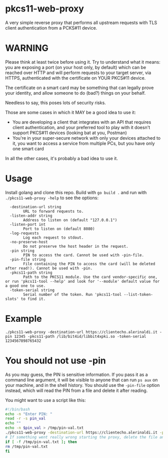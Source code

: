 # pkcs11-web-proxy

A very simple reverse proxy that performs all upstream requests with TLS client authentication from a PCKS#11 device.

# WARNING
Please think at least twice before using it. Try to understand what it means: you are exposing a port (on your host only, by default)
which can be reached over HTTP and will perform requests to your target server, via HTTPS, authenticated with the certificate on YOUR PKCS#11 device.

The certificate on a smart card may be something that can legally prove your identity, and allow someone to do (bad?) things on your behalf.

Needless to say, this poses lots of security risks.

Those are some cases in which it MAY be a good idea to use it:
- You are developing a client that integrates with an API that requires client authentication, and your preferred tool to play with it doesn't support PKCS#11 devices (looking bat at you, Postman)
- You're in your super-secure network with only your devices attached to it, you want to access a service from multiple PCs, but you have only one smart card

In all the other cases, it's probably a bad idea to use it.

# Usage
Install golang and clone this repo. Build with `go build .` and run with `./pkcs11-web-proxy -help` to see the options:
```
  -destination-url string
    	URL to forward requests to.
  -listen-addr string
    	Address to listen on (default "127.0.0.1")
  -listen-port int
    	Port to listen on (default 8080)
  -log-requests
    	Log each request to stdout.
  -no-preserve-host
    	Do not preserve the host header in the request.
  -pin string
    	PIN to access the card. Cannot be used with -pin-file.
  -pin-file string
    	File containing the PIN to access the card (will be deleted after read!). Cannot be used with -pin.
  -pkcs11-path string
    	Path to the PKCS11 module. Use the card vendor-specific one, or run 'pkcs11-tool --help' and look for '--module' default value for a good one to use.
  -token-serial string
    	Serial number of the token. Run 'pkcs11-tool --list-token-slots' to find it.
```

# Example
```
./pkcs11-web-proxy -destination-url https://clientecho.alerinaldi.it -pin 12345 -pkcs11-path /lib/bit4id/libbit4xpki.so -token-serial 1234567898765432
```

# You should not use -pin
As you may guess, the PIN is sensitive information. If you pass it as a command line argument, it will be visible to anyone that can run `ps aux` on your machine, and in the shell history.
You should use the `-pin-file` option instead, which will read the PIN from a file and delete it after reading.

You might want to use a script like this:
```sh
#!/bin/bash
echo -n "Enter PIN: "
read -r -s pin_val
echo ""
echo -n $pin_val > /tmp/pin-val.txt
./pkcs11-web-proxy -destination-url https://clientecho.alerinaldi.it -pin-file /tmp/pin-val.txt -pkcs11-path /lib/bit4id/libbit4xpki.so -token-serial 1234567898765432
# If something went really wrong starting the proxy, delete the file anyway
if [ -f /tmp/pin-val.txt ]; then
rm /tmp/pin-val.txt
fi
```

